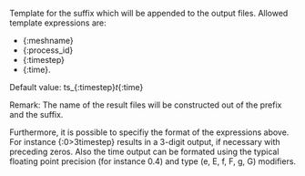 Template for the suffix which will be appended to the output files. Allowed
template expressions are:
- {:meshname}
- {:process_id}
- {:timestep}
- {:time}.

Default value: ts_{:timestep}_t_{:time}

Remark: The name of the result files will be constructed out of the prefix and
the suffix.

Furthermore, it is possible to specifiy the format of the expressions above. For
instance {:0>3timestep} results in a 3-digit output, if necessary with preceding
zeros. Also the time output can be formated using the typical floating
point precision (for instance 0.4) and type (e, E, f, F, g, G) modifiers.
